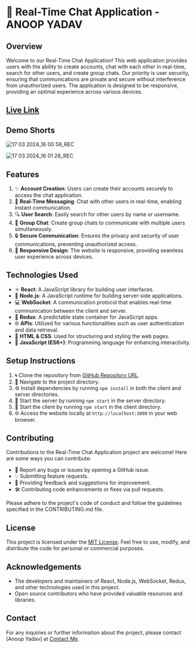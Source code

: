 # 💬 Real-Time Chat Application -ANOOP YADAV

## Overview
Welcome to our Real-Time Chat Application! This web application provides users with the ability to create accounts, chat with each other in real-time, search for other users, and create group chats. Our priority is user security, ensuring that communications are private and secure without interference from unauthorized users. The application is designed to be responsive, providing an optimal experience across various devices.

## [Live Link](http://54.92.34.46:5000/)

## Demo Shorts 

![17 03 2024_16 00 59_REC](https://github.com/Vicky8180/real--time/assets/76256436/c73cf5f2-8d20-4c15-8702-3d21ba15d898)


![17 03 2024_16 01 28_REC](https://github.com/Vicky8180/real--time/assets/76256436/50a95bb1-bda3-43cf-b0d6-607d6cd775e4)


## Features
1. ✨ **Account Creation**: Users can create their accounts securely to access the chat application.
2. 🚀 **Real-Time Messaging**: Chat with other users in real-time, enabling instant communication.
3. 🔍 **User Search**: Easily search for other users by name or username.
4. 💬 **Group Chat**: Create group chats to communicate with multiple users simultaneously.
5. 🔒 **Secure Communication**: Ensures the privacy and security of user communications, preventing unauthorized access.
6. 📱 **Responsive Design**: The website is responsive, providing seamless user experience across devices.

## Technologies Used
- ⚛️ **React**: A JavaScript library for building user interfaces.
- 🚀 **Node.js**: A JavaScript runtime for building server-side applications.
- 💻 **WebSocket**: A communication protocol that enables real-time communication between the client and server.
- 🔄 **Redux**: A predictable state container for JavaScript apps.
- 🌐 **APIs**: Utilized for various functionalities such as user authentication and data retrieval.
- 🎨 **HTML & CSS**: Used for structuring and styling the web pages.
- 🚀 **JavaScript (ES6+)**: Programming language for enhancing interactivity.

## Setup Instructions
1. 🌀 Clone the repository from [GitHub Repository URL](https://github.com/Vicky8180/real--time/).
2. 📁 Navigate to the project directory.
3. ⚙️ Install dependencies by running `npm install` in both the client and server directories.
4. 🚀 Start the server by running `npm start` in the server directory.
5. 🚀 Start the client by running `npm start` in the client directory.
6. 🌐 Access the website locally at `http://localhost:3000` in your web browser.

## Contributing
Contributions to the Real-Time Chat Application project are welcome! Here are some ways you can contribute:
- 🐛 Report any bugs or issues by opening a GitHub issue.
- 💡 Submitting feature requests.
- 📝 Providing feedback and suggestions for improvement.
- 🛠️ Contributing code enhancements or fixes via pull requests.

Please adhere to the project's code of conduct and follow the guidelines specified in the CONTRIBUTING.md file.

## License
This project is licensed under the [MIT License](https://opensource.org/licenses/MIT). Feel free to use, modify, and distribute the code for personal or commercial purposes.

## Acknowledgements
- The developers and maintainers of React, Node.js, WebSocket, Redux, and other technologies used in this project.
- Open source contributors who have provided valuable resources and libraries.

## Contact
For any inquiries or further information about the project, please contact [Anoop Yadav] at [Contact Me](vyadav99x1@gmail.com).

